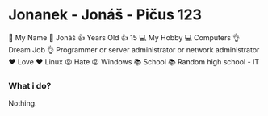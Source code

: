 # Jonanek - Jonáš - Pičus 123

🙌 My Name 🙌 Jonáš
👍 Years Old 👍 15
💻 My Hobby 💻 Computers
👌 Dream Job 👌 Programmer or server administrator or network administrator
❤️ Love ❤️ Linux
😡 Hate 😡 Windows
📚 School 📚 Random high school - IT

### What i do?
Nothing.
